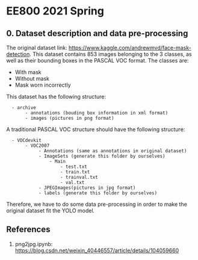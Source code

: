 # EE800 2021 Spring
## 0. Dataset description and data pre-processing
The original dataset link: <https://www.kaggle.com/andrewmvd/face-mask-detection>.
This dataset contains 853 images belonging to the 3 classes, as well as their bounding boxes in the PASCAL VOC format.
The classes are:

- With mask
- Without mask
- Mask worn incorrectly

This dataset has the following structure:
```
  - archive
       - annotations (bouding box information in xml format)
       - images (pictures in png format)
```
A traditional PASCAL VOC structure should have the following structure:
```
  - VOCdevkit
       - VOC2007
            - Annotations (same as annotations in original dataset)
            - ImageSets (generate this folder by ourselves)
                - Main
                    - test.txt
                    - train.txt
                    - trainval.txt
                    - val.txt
            - JPEGImages(pictures in jpg format)
            - labels (generate this folder by ourselves)
```
Therefore, we have to do some data pre-processing in order to make the original dataset fit the YOLO model.
## References
1. png2jpg.ipynb: <https://blog.csdn.net/weixin_40446557/article/details/104059660>

